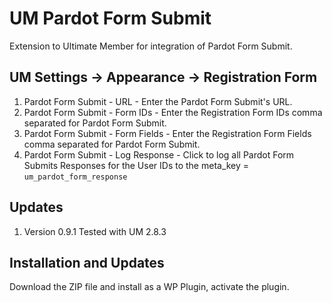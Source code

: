 # UM Pardot Form Submit
Extension to Ultimate Member for integration of Pardot Form Submit.

## UM Settings -> Appearance -> Registration Form
1. Pardot Form Submit - URL - Enter the Pardot Form Submit's URL.
2. Pardot Form Submit - Form IDs - Enter the Registration Form IDs comma separated for Pardot Form Submit.
3. Pardot Form Submit - Form Fields - Enter the Registration Form Fields comma separated for Pardot Form Submit.
4. Pardot Form Submit - Log Response - Click to log all Pardot Form Submits Responses for the User IDs to the meta_key = <code>um_pardot_form_response</code>

## Updates
1. Version 0.9.1 Tested with UM 2.8.3

## Installation and Updates
Download the ZIP file and install as a WP Plugin, activate the plugin.

